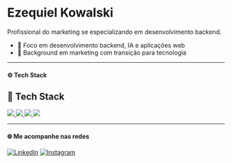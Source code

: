 # Ezequiel Kowalski

Profissional do marketing se especializando em desenvolvimento backend. 

- 💼 Foco em desenvolvimento backend, IA e aplicações web
- 🧠 Background em marketing com transição para tecnologia  

---

#### ⚙️ Tech Stack

## 🧠 Tech Stack

<a href="https://www.python.org" target="_blank">
  <img src="https://img.shields.io/badge/Python-3776AB?style=for-the-badge&logo=python&logoColor=white"/>
</a>
<a href="https://developer.mozilla.org/en-US/docs/Web/JavaScript" target="_blank">
  <img src="https://img.shields.io/badge/JavaScript-F7DF1E?style=for-the-badge&logo=javascript&logoColor=black"/>
</a>
<a href="https://www.typescriptlang.org" target="_blank">
  <img src="https://img.shields.io/badge/TypeScript-3178C6?style=for-the-badge&logo=typescript&logoColor=white"/>
</a>
<a href="https://nodejs.org" target="_blank">
  <img src="https://img.shields.io/badge/Node.js-339933?style=for-the-badge&logo=nodedotjs&logoColor=white"/>
</a>


---

#### 🌐 Me acompanhe nas redes

[![LinkedIn](https://img.shields.io/badge/LinkedIn-0A66C2?style=for-the-badge&logo=linkedin&logoColor=white)](https://www.linkedin.com/in/ezequielkc/)
[![Instagram](https://img.shields.io/badge/Instagram-E4405F?style=for-the-badge&logo=instagram&logoColor=white)](https://www.instagram.com/ezequielkowalski/)
